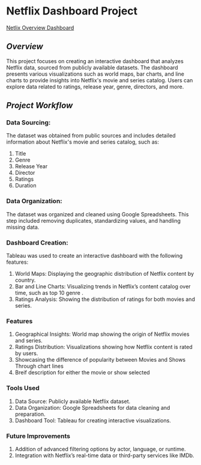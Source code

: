 # **Netflix Dashboard Project**
[Netlix Overview Dashboard](https://public.tableau.com/app/profile/youssef.ben.laroussi/viz/NetflixOverviewYoussef/NetflixDashboard)

## *Overview*
This project focuses on creating an interactive dashboard that analyzes Netflix data, sourced from publicly available datasets. The dashboard presents various visualizations such as world maps, bar charts, and line charts to provide insights into Netflix's movie and series catalog. Users can explore data related to ratings, release year, genre, directors, and more.

## *Project Workflow*

### Data Sourcing:
The dataset was obtained from public sources and includes detailed information about Netflix's movie and series catalog, such as:
1. Title
2. Genre
3. Release Year
4. Director
5. Ratings
6. Duration

### Data Organization:
The dataset was organized and cleaned using Google Spreadsheets. This step included removing duplicates, standardizing values, and handling missing data.

### Dashboard Creation:
Tableau was used to create an interactive dashboard with the following features:
1. World Maps: Displaying the geographic distribution of Netflix content by country.
2. Bar and Line Charts: Visualizing trends in Netflix’s content catalog over time, such as top 10 genre .
3. Ratings Analysis: Showing the distribution of ratings for both movies and series.

### Features
1. Geographical Insights: World map showing the origin of Netflix movies and series.
2. Ratings Distribution: Visualizations showing how Netflix content is rated by users.
3. Showcasing the difference of popularity between Movies and Shows Through chart lines
4. Breif description for either the movie or show selected

### Tools Used
1. Data Source: Publicly available Netflix dataset.
2. Data Organization: Google Spreadsheets for data cleaning and preparation.
3. Dashboard Tool: Tableau for creating interactive visualizations.

### Future Improvements
1. Addition of advanced filtering options by actor, language, or runtime.
2. Integration with Netflix’s real-time data or third-party services like IMDb.
